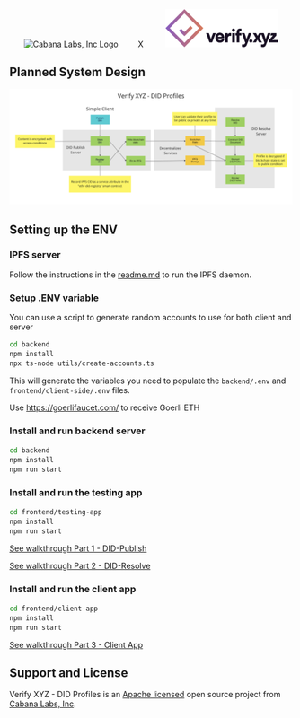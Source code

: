

<p align="center">
  <a href="https://cabanalabs.com" target="blank"><img src="https://cabanalabs.com/_next/static/media/cabana_logo.7bf4fac6.svg" width="200" alt="Cabana Labs, Inc Logo" /></a>
<span>&nbsp;&nbsp;&nbsp;&nbsp;&nbsp;&nbsp;&nbsp;&nbsp;X&nbsp;&nbsp;&nbsp;&nbsp;&nbsp;&nbsp;&nbsp;&nbsp;&nbsp;</span>
  <a href="https://cabanalabs.com" target="blank"><img src="https://github.com/verify-xyz/did-profiles/raw/main/assets/verify_logo.png" width="200" alt="Cabana Labs, Inc Logo" /></a>
</p>


## Planned System Design

<p align="center">
  <img src="https://github.com/verify-xyz/did-profiles/raw/main/assets/schematic.png" width="900" alt="Cabana Labs, Inc Logo" />
</p>

## Setting up the ENV

### IPFS server

Follow the instructions in the [readme.md](https://github.com/verify-xyz/did-profiles/tree/dev/ipfs#readme) to run the IPFS daemon.

### Setup .ENV variable

You can use a script to generate random accounts to use for both client and server
```bash
cd backend
npm install
npx ts-node utils/create-accounts.ts
```

This will generate the variables you need to populate the `backend/.env` and `frontend/client-side/.env` files.

Use https://goerlifaucet.com/ to receive Goerli ETH

### Install and run backend server
```bash
cd backend
npm install
npm run start
```

### Install and run the testing app
```bash
cd frontend/testing-app
npm install
npm run start
```

[See walkthrough Part 1 - DID-Publish](https://github.com/verify-xyz/did-profiles/blob/main/reports/milestone_1.md)

[See walkthrough Part 2 - DID-Resolve](https://github.com/verify-xyz/did-profiles/blob/main/reports/milestone_2.md)

### Install and run the client app

```bash
cd frontend/client-app
npm install
npm run start
```

[See walkthrough Part 3 - Client App](https://github.com/verify-xyz/did-profiles/blob/main/reports/milestone_3.md)

## Support and License

Verify XYZ - DID Profiles is an [Apache licensed](LICENSE) open source project from [Cabana Labs, Inc](https://cabanalabs.com).
